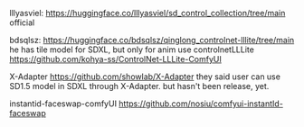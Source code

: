lllyasviel:
https://huggingface.co/lllyasviel/sd_control_collection/tree/main
official


bdsqlsz: 
https://huggingface.co/bdsqlsz/qinglong_controlnet-lllite/tree/main
he has tile model for SDXL, but only for anim
use controlnetLLLite 
https://github.com/kohya-ss/ControlNet-LLLite-ComfyUI

X-Adapter
https://github.com/showlab/X-Adapter
they said user can use SD1.5 model in SDXL through X-Adapter. but hasn't been release, yet.

instantid-faceswap-comfyUI
https://github.com/nosiu/comfyui-instantId-faceswap

